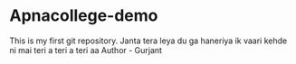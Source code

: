 # Apnacollege-demo
This is my first git repository.
<vr>
Janta tera leya du ga haneriya
ik vaari kehde ni mai teri a teri a
teri aa
<vr>
Author - Gurjant 
